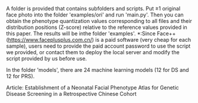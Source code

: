 
A folder is provided that contains subfolders and scripts. Put ≥1 original face photo into the folder 'examples/ori' and run 'main.py'. Then you can obtain the phenotype quantization values corresponding to all files and their distribution positions (Z-score) relative to the reference values provided in this paper. The results will be inthe folder 'examples'. 
*:Since Face++ (https://www.faceplusplus.com.cn/) is a paid software (very cheap for each sample), users need to provide the paid account password to use the script we provided, or contact them to deploy the local server and modify the script provided by us before use.

In the folder 'models', there are 24 machine learning models (12 for DS and 12 for PRS).


Article: Establishment of a Neonatal Facial Phenotype Atlas for Genetic Disease Screening in a Retrospective Chinese Cohort
